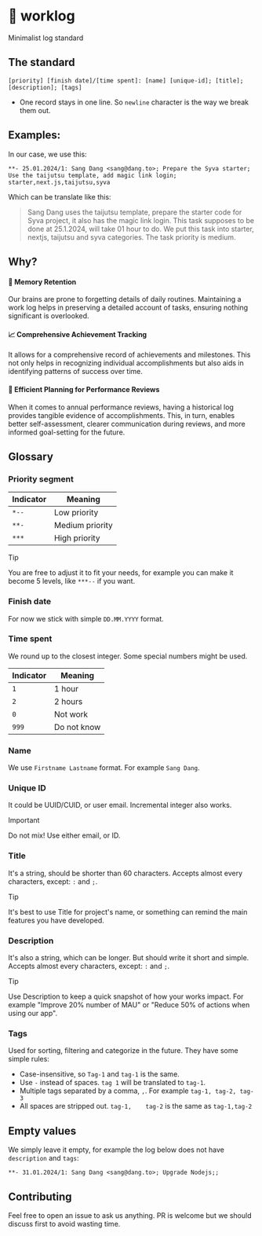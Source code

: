 # 📒 worklog

Minimalist log standard

## The standard

```
[priority] [finish date]/[time spent]: [name] [unique-id]; [title]; [description]; [tags]
```

- One record stays in one line. So `newline` character is the way we break them out.

## Examples:

In our case, we use this:

```
**- 25.01.2024/1: Sang Dang <sang@dang.to>; Prepare the Syva starter; Use the taijutsu template, add magic link login; starter,next.js,taijutsu,syva
```

Which can be translate like this:

> Sang Dang uses the taijutsu template, prepare the starter code for Syva project, it also has the magic link login. This task supposes to be done at 25.1.2024, will take 01 hour to do.
We put this task into starter, nextjs, taijutsu and syva categories. The task priority is medium.

## Why?

#### 🧠 Memory Retention

Our brains are prone to forgetting details of daily routines. Maintaining a work log helps in preserving a detailed account of tasks, ensuring nothing significant is overlooked.

#### 📈 Comprehensive Achievement Tracking

It allows for a comprehensive record of achievements and milestones. This not only helps in recognizing individual accomplishments but also aids in identifying patterns of success over time.

#### 🚀 Efficient Planning for Performance Reviews

When it comes to annual performance reviews, having a historical log provides tangible evidence of accomplishments. This, in turn, enables better self-assessment, clearer communication during reviews, and more informed goal-setting for the future.

## Glossary

### Priority segment

| Indicator |     Meaning     |
| --------- | -------------   |
| `*--`     | Low priority    |
| `**-`     | Medium priority |
| `***`     | High priority   |

> [!TIP]
> You are free to adjust it to fit your needs, for example you can make it become 5 levels, like `***--` if you want.

### Finish date

For now we stick with simple `DD.MM.YYYY` format.

### Time spent

We round up to the closest integer. Some special numbers might be used.

| Indicator |   Meaning   |
| --------- | ----------- |
| `1`       | 1 hour      |
| `2`       | 2 hours     |
| `0`       | Not work    |
| `999`     | Do not know |

### Name

We use `Firstname Lastname` format. For example `Sang Dang`.

### Unique ID

It could be UUID/CUID, or user email. Incremental integer also works.

> [!IMPORTANT]
> Do not mix! Use either email, or ID.

### Title

It's a string, should be shorter than 60 characters. Accepts almost every characters, except: `:` and `;`.

> [!TIP]
> It's best to use Title for project's name, or something can remind the main features you have developed.

### Description

It's also a string, which can be longer. But should write it short and simple. Accepts almost every characters, except: `:` and `;`.

> [!TIP]
> Use Description to keep a quick snapshot of how your works impact.
> For example "Improve 20% number of MAU" or "Reduce 50% of actions when using our app".

### Tags

Used for sorting, filtering and categorize in the future. They have some simple rules:

- Case-insensitive, so `Tag-1` and `tag-1` is the same.
- Use `-` instead of spaces. `tag 1` will be translated to `tag-1`.
- Multiple tags separated by a comma, `,`. For example `tag-1, tag-2, tag-3`
- All spaces are stripped out. `tag-1,    tag-2` is the same as `tag-1,tag-2`

## Empty values

We simply leave it empty, for example the log below does not have `description` and `tags`:

```
**- 31.01.2024/1: Sang Dang <sang@dang.to>; Upgrade Nodejs;;
```

## Contributing

Feel free to open an issue to ask us anything. PR is welcome but we should discuss first to avoid wasting time.

